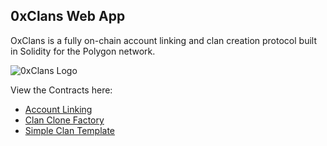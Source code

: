 ## 0xClans Web App

OxClans is a fully on-chain account linking and clan creation protocol built in Solidity for the Polygon network.

![0xClans Logo](https://qnuppwlkqgctjdgodvkm.supabase.co/storage/v1/object/public/0xclans/0xclans-logo.png)

View the Contracts here:
- [Account Linking](https://mumbai.polygonscan.com/address/0x701a89d25629e57283d7f1817d9eecc05057a76e)
- [Clan Clone Factory](https://mumbai.polygonscan.com/address/0xC52fD7621DEdF41dd0757EE26AB7af8128Eb26cd)
- [Simple Clan Template](https://mumbai.polygonscan.com/address/0xa11d5d6f84fd2b3cdea1a1f3d2ce45c3cb06628c#code)

